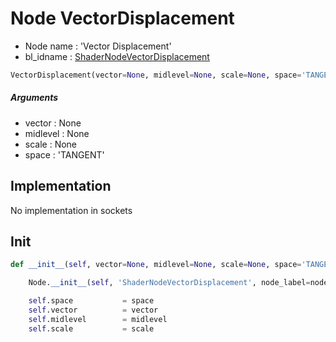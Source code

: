 # Node VectorDisplacement

- Node name : 'Vector Displacement'
- bl_idname : [ShaderNodeVectorDisplacement](https://docs.blender.org/api/current/bpy.types.ShaderNodeVectorDisplacement.html)


``` python
VectorDisplacement(vector=None, midlevel=None, scale=None, space='TANGENT', node_label=None, node_color=None)
```
##### Arguments

- vector : None
- midlevel : None
- scale : None
- space : 'TANGENT'

## Implementation

No implementation in sockets

## Init

``` python
def __init__(self, vector=None, midlevel=None, scale=None, space='TANGENT', node_label=None, node_color=None):

    Node.__init__(self, 'ShaderNodeVectorDisplacement', node_label=node_label, node_color=node_color)

    self.space           = space
    self.vector          = vector
    self.midlevel        = midlevel
    self.scale           = scale
```

